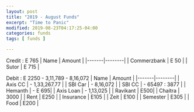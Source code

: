 ```yaml
---
layout: post
title: "2019 - August Funds"
excerpt: "Time to Panic"
modified: 2019-08-23T04:17:25-04:00
categories: funds
tags: [ funds ]

---
```


Credit : E 765
| Name | Amount |
|-------|--------|
| Commerzbank | E 50 |
| Sutor | E 715 |


Debit : E 2250 - 3,11,789 - 8,16,072
| Name | Amount |
|-------|--------|
| Axis CC | - 1,33,267.77 |
| SBI Car | - 8,16,072 |
| SBI CC | - 65497 : 3877 |
| Hemanth | - E 695|
| Axis Loan | - 1,13,025 |
| Ravikant | E500|
| Chaitra | 3000 |
| Rent | E250 |
| Insurance | E105 |
| Zeit | E100 |
| Semester | E305 |
| Food | E200 |
